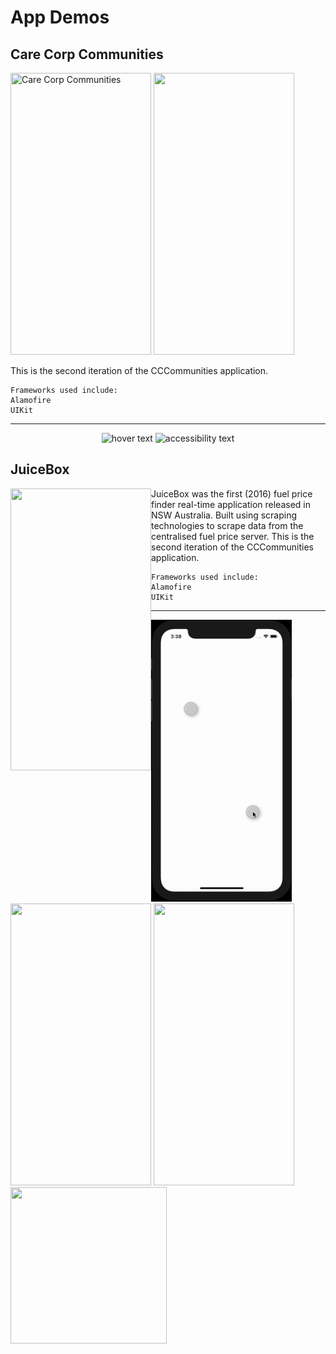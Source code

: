 # App Demos 
## Care Corp Communities

<p align="left">
  <img src="/CCCommunitiesDemo.gif" width="225" height="451" title="Care Corp Communities">
  <img src="/JuiceboxDemo.gif" width="225" height="451">
</p>


This is the second iteration of the CCCommunities application.
```
Frameworks used include:
Alamofire
UIKit
```

---



<p align="center">
  <img src="your_relative_path_here" width="350" title="hover text">
  <img src="your_relative_path_here_number_2_large_name" width="350" alt="accessibility text">
</p>







## JuiceBox
<img align="left" width="225" height="451" src="/JuiceboxDemo.gif">

JuiceBox was the first (2016) fuel price finder real-time application released in NSW Australia. 
Built using scraping technologies to scrape data from the centralised fuel price server.
This is the second iteration of the CCCommunities application.
```
Frameworks used include:
Alamofire
UIKit
```

---

<img src="/CirclesDemo.gif" width="225" height="451">
<img src="/BlueSkyDemo.gif" width="225" height="451">
<img src="/CyberStudiosDemo.gif" width="225" height="451">
<img src="/PingDemo.gif" width="250" height="250">

